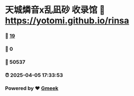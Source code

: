 # 天城燐音x乱凪砂 收录馆 :link: https://yotomi.github.io/rinsa 
### :page_facing_up: [19](https://yotomi.github.io/rinsa/tag.html) 
### :speech_balloon: 0 
### :hibiscus: 50537 
### :alarm_clock: 2025-04-05 17:33:53 
### Powered by :heart: [Gmeek](https://github.com/Meekdai/Gmeek)
